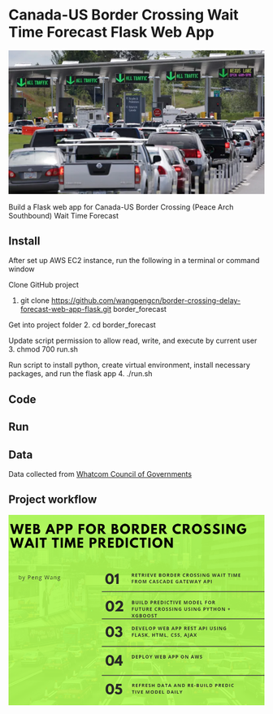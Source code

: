 # Canada-US Border Crossing Wait Time Forecast Flask Web App
![image](./deployment/static/border-crossing-web-app1.png)

Build a Flask web app for Canada-US Border Crossing (Peace Arch Southbound) Wait Time Forecast 

## Install

After set up AWS EC2 instance, run the following in a terminal or command window

Clone GitHub project

1. git clone https://github.com/wangpengcn/border-crossing-delay-forecast-web-app-flask.git border_forecast

Get into project folder
2. cd border_forecast

Update script permission to allow read, write, and execute by current user
3. chmod 700 run.sh 

Run script to install python, create virtual environment, install necessary packages, and run the flask app
4. ./run.sh

## Code



## Run



## Data
Data collected from [Whatcom Council of Governments](http://www.cascadegatewaydata.com/Crossing/) 

## Project workflow
![image](./deployment/static/web-app-border-crossing-workflow.png)
